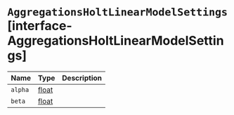# `AggregationsHoltLinearModelSettings` [interface-AggregationsHoltLinearModelSettings]

| Name | Type | Description |
| - | - | - |
| `alpha` | [float](./float.md) | &nbsp; |
| `beta` | [float](./float.md) | &nbsp; |
